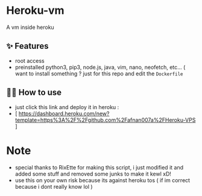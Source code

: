 # Heroku-vm

A vm inside heroku

## ✨ Features

- root access
- preinstalled python3, pip3, node.js, java, vim, nano, neofetch, etc... ( want to install something ? just for this repo and edit the `Dockerfile`

## 💁‍♀️ How to use

- just click this link and deploy it in heroku : 
- [ https://dashboard.heroku.com/new?template=https%3A%2F%2Fgithub.com%2Fafnan007a%2FHeroku-VPS ]

# Note

- special thanks to RixEtte for making this script, i just modified it and added some stuff and removed some junks to make it kewl xD!
- use this on your own risk because its against heroku tos ( if im correct because i dont really know lol )

